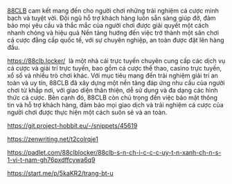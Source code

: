 <p><a href="https://88clb.locker/">88CLB</a> cam kết mang đến cho người chơi những trải nghiệm c&aacute; cược minh bạch v&agrave; tuyệt vời. Đội ngũ hỗ trợ kh&aacute;ch h&agrave;ng lu&ocirc;n sẵn s&agrave;ng gi&uacute;p đỡ, đảm bảo mọi y&ecirc;u cầu v&agrave; thắc mắc của người chơi được giải quyết một c&aacute;ch nhanh ch&oacute;ng v&agrave; hiệu quả Nền tảng hướng đến việc trở th&agrave;nh một s&acirc;n chơi c&aacute; cược đẳng cấp quốc tế, với sự chuy&ecirc;n nghiệp, an to&agrave;n được đặt l&ecirc;n h&agrave;ng đầu.&nbsp;&nbsp;</p>

<p><a href="https://88clb.locker/">https://88clb.locker/</a>&nbsp; l&agrave; một nh&agrave; c&aacute;i trực tuyến chuy&ecirc;n cung cấp c&aacute;c dịch vụ c&aacute; cược v&agrave; giải tr&iacute; trực tuyến, bao gồm c&aacute; cược thể thao, casino trực tuyến, xổ số v&agrave; nhiều tr&ograve; chơi kh&aacute;c. Với mục ti&ecirc;u mang đến trải nghiệm giải tr&iacute; an to&agrave;n v&agrave; uy t&iacute;n, 88CLB đ&atilde; x&acirc;y dựng một nền tảng đ&aacute;p ứng nhu cầu của người chơi từ khắp nơi, với giao diện th&acirc;n thiện, dễ sử dụng v&agrave; đa dạng c&aacute;c h&igrave;nh thức c&aacute; cược. B&ecirc;n cạnh đ&oacute;, 88CLB c&ograve;n ch&uacute; trọng đến việc bảo mật th&ocirc;ng tin v&agrave; hỗ trợ kh&aacute;ch h&agrave;ng, đảm bảo mọi giao dịch v&agrave; trải nghiệm c&aacute; cược của người chơi được thực hiện một c&aacute;ch su&ocirc;n sẻ v&agrave; an to&agrave;n.</p>

<p><a href="https://git.project-hobbit.eu/-/snippets/45619">https://git.project-hobbit.eu/-/snippets/45619</a></p>

<p><a href="https://zenwriting.net/t2colrqje1">https://zenwriting.net/t2colrqje1</a></p>

<p><a href="https://padlet.com/88clblocker/88clb-s-n-ch-i-c-c-c-uy-t-n-xanh-ch-n-s-1-vi-t-nam-gh76pxdffcywa6q9">https://padlet.com/88clblocker/88clb-s-n-ch-i-c-c-c-uy-t-n-xanh-ch-n-s-1-vi-t-nam-gh76pxdffcywa6q9</a></p>

<p><a href="https://start.me/p/5kaKR2/trang-bt-u">https://start.me/p/5kaKR2/trang-bt-u</a></p>
